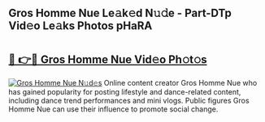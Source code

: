 ## Gros Homme Nue Le𝚊k𝚎d N𝚞𝚍e - Part-DTp Vid𝚎o Le𝚊ks Photos pHaRA

# <h2><a href="http://fb8e8p.evod.top/?m=Gros+Homme+Nue">🔗 👉🔴 Gros Homme Nue Vid𝚎o Ph𝚘t𝚘s</a></h2>

[![Gros Homme Nue N𝚞d𝚎s](https://i.imgur.com/8V9OHl7.gif)](http://fb8e8p.evod.top/?m=Gros+Homme+Nue)
Online content creator Gros Homme Nue who has gained popularity for posting lifestyle and dance-related content, including dance trend performances and mini vlogs. Public figures Gros Homme Nue can use their influence to promote social change. 
